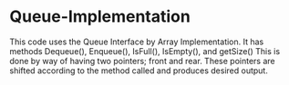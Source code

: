 # Queue-Implementation
This code uses the Queue Interface by Array Implementation. It has methods Dequeue(), Enqueue(), IsFull(), IsEmpty(), and getSize()
This is done by way of having two pointers; front and rear. These pointers are shifted according to the method called and produces desired output.
